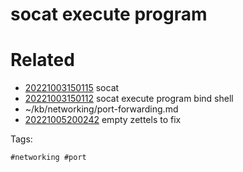 # socat execute program

# Related

- [20221003150115](/zet/20221003150115/README.md) socat
- [20221003150112](/zet/20221003150112/README.md) socat execute program bind shell
- ~/kb/networking/port-forwarding.md
- [20221005200242](/zet/20221005200242/README.md) empty zettels to fix

Tags:

    #networking #port 
